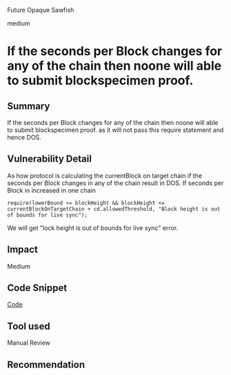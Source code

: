 Future Opaque Sawfish

medium

# If the seconds per Block changes for any of the chain then noone will able to submit blockspecimen proof.

## Summary
If the seconds per Block changes for any of the chain then noone will able to submit blockspecimen proof. as it will not pass this require statement and hence DOS.

## Vulnerability Detail

As how protocol is calculating the currentBlock on target chain if the seconds per Block changes in any of the chain result in DOS.
If  seconds per Block in increased in one chain

```solidity
require(lowerBound <= blockHeight && blockHeight <= currentBlockOnTargetChain + cd.allowedThreshold, "Block height is out of bounds for live sync");
```
We will get "lock height is out of bounds for live sync" error.

## Impact
Medium

## Code Snippet
[Code](https://github.com/sherlock-audit/2023-11-covalent/blob/main/cqt-staking/contracts/BlockSpecimenProofChain.sol#L344)

## Tool used

Manual Review

## Recommendation
